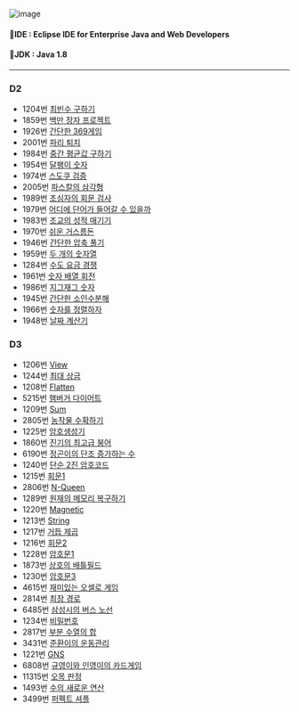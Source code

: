 ![image](https://github.com/user-attachments/assets/3a638bb7-34d8-4161-85ca-93d4e0da8ffb)

#### 🚩IDE : Eclipse IDE for Enterprise Java and Web Developers
#### 🚩JDK : Java 1.8

---

### D2
- 1204번 [최빈수 구하기](https://github.com/HOONSSAC/SWEA-coding-test/blob/main/src/SWEA_1204.java)
- 1859번 [백만 장자 프로젝트](https://github.com/HOONSSAC/SWEA-coding-test/blob/main/src/SWEA_1859.java)
- 1926번 [간단한 369게임](https://github.com/HOONSSAC/SWEA-coding-test/blob/main/src/SWEA_1926.java)
- 2001번 [파리 퇴치](https://github.com/HOONSSAC/SWEA-coding-test/blob/main/src/SWEA_2001.java)
- 1984번 [중간 평균값 구하기](https://github.com/HOONSSAC/SWEA-coding-test/blob/main/src/SWEA_1984.java)
- 1954번 [달팽이 숫자](https://github.com/HOONSSAC/SWEA-coding-test/blob/main/src/SWEA_1954.java)
- 1974번 [스도쿠 검증](https://github.com/HOONSSAC/SWEA-coding-test/blob/main/src/SWEA_1974.java)
- 2005번 [파스칼의 삼각형](https://github.com/HOONSSAC/SWEA-coding-test/blob/main/src/SWEA_2005.java)
- 1989번 [초심자의 회문 검사](https://github.com/HOONSSAC/SWEA-coding-test/blob/main/src/SWEA_1989.java)
- 1979번 [어디에 단어가 들어갈 수 있을까](https://github.com/HOONSSAC/SWEA-coding-test/blob/main/src/SWEA_1979.java)
- 1983번 [조교의 성적 매기기](https://github.com/HOONSSAC/SWEA-coding-test/blob/main/src/SWEA_1983.java)
- 1970번 [쉬운 거스름돈](https://github.com/HOONSSAC/SWEA-coding-test/blob/main/src/SWEA_1970.java)
- 1946번 [간단한 압축 풀기](https://github.com/HOONSSAC/SWEA-coding-test/blob/main/src/SWEA_1946.java)
- 1959번 [두 개의 숫자열](https://github.com/HOONSSAC/SWEA-coding-test/blob/main/src/SWEA_1959.java)
- 1284번 [수도 요금 경쟁](https://github.com/HOONSSAC/SWEA-coding-test/blob/main/src/SWEA_1284.java)
- 1961번 [숫자 배열 회전](https://github.com/HOONSSAC/SWEA-coding-test/blob/main/src/SWEA_1961.java)
- 1986번 [지그재그 숫자](https://github.com/HOONSSAC/SWEA-coding-test/blob/main/src/SWEA_1986.java)
- 1945번 [간단한 소인수분해](https://github.com/HOONSSAC/SWEA-coding-test/blob/main/src/SWEA_1945.java)
- 1966번 [숫자를 정렬하자](https://github.com/HOONSSAC/SWEA-coding-test/blob/main/src/SWEA_1966.java)
- 1948번 [날짜 계산기](https://github.com/HOONSSAC/SWEA-coding-test/blob/main/src/SWEA_1948.java)

  
### D3
- 1206번 [View](https://github.com/HOONSSAC/SWEA-coding-test/blob/main/src/SWEA_1206.java)
- 1244번 [최대 상금](https://github.com/HOONSSAC/SWEA-coding-test/blob/main/src/SWEA_1244.java)
- 1208번 [Flatten](https://github.com/HOONSSAC/SWEA-coding-test/blob/main/src/SWEA_1208.java)
- 5215번 [햄버거 다이어트](https://github.com/HOONSSAC/SWEA-coding-test/blob/main/src/SWEA_5125.java)
- 1209번 [Sum](https://github.com/HOONSSAC/SWEA-coding-test/blob/main/src/SWEA_1209.java)
- 2805번 [농작물 수확하기](https://github.com/HOONSSAC/SWEA-coding-test/blob/main/src/SWEA_2805.java)
- 1225번 [암호생성기](https://github.com/HOONSSAC/SWEA-coding-test/blob/main/src/SWEA_1225.java)
- 1860번 [진기의 최고급 붕어](https://github.com/HOONSSAC/SWEA-coding-test/blob/main/src/SWEA_1860.java)
- 6190번 [정곤이의 단조 증가하는 수](https://github.com/HOONSSAC/SWEA-coding-test/blob/main/src/SWEA_6190.java)
- 1240번 [단순 2진 암호코드](https://github.com/HOONSSAC/SWEA-coding-test/blob/main/src/SWEA_1240.java)
- 1215번 [회문1](https://github.com/HOONSSAC/SWEA-coding-test/blob/main/src/SWEA_1240.java)
- 2806번 [N-Queen](https://github.com/HOONSSAC/SWEA-coding-test/blob/main/src/SWEA_2806.java)
- 1289번 [원재의 메모리 복구하기](https://github.com/HOONSSAC/SWEA-coding-test/blob/main/src/SWEA_1289.java)
- 1220번 [Magnetic](https://github.com/HOONSSAC/SWEA-coding-test/blob/main/src/SWEA_1220.java)
- 1213번 [String](https://github.com/HOONSSAC/SWEA-coding-test/blob/main/src/SWEA_1213.java)
- 1217번 [거듭 제곱](https://github.com/HOONSSAC/SWEA-coding-test/blob/main/src/SWEA_1217.java)
- 1216번 [회문2](https://github.com/HOONSSAC/SWEA-coding-test/blob/main/src/SWEA_1216.java)
- 1228번 [암호문1](https://github.com/HOONSSAC/SWEA-coding-test/blob/main/src/SWEA_1228.java)
- 1873번 [상호의 배틀필드](https://github.com/HOONSSAC/SWEA-coding-test/blob/main/src/SWEA_1873.java)
- 1230번 [암호문3](https://github.com/HOONSSAC/SWEA-coding-test/blob/main/src/SWEA_1230.java)
- 4615번 [재미있는 오셀로 게임](https://github.com/HOONSSAC/SWEA-coding-test/blob/main/src/SWEA_4615.java)
- 2814번 [최장 경로](https://github.com/HOONSSAC/SWEA-coding-test/blob/main/src/SWEA_2814.java)
- 6485번 [삼성시의 버스 노선](https://github.com/HOONSSAC/SWEA-coding-test/blob/main/src/SWEA_6485.java)
- 1234번 [비밀번호](https://github.com/HOONSSAC/SWEA-coding-test/blob/main/src/SWEA_1234.java)
- 2817번 [부분 수열의 합](https://github.com/HOONSSAC/SWEA-coding-test/blob/main/src/SWEA_2817.java)
- 3431번 [준환이의 운동관리](https://github.com/HOONSSAC/SWEA-coding-test/blob/main/src/SWEA_3431.java)
- 1221번 [GNS](https://github.com/HOONSSAC/SWEA-coding-test/blob/main/src/SWEA_1221.java)
- 6808번 [규영이와 인영이의 카드게임](https://github.com/HOONSSAC/SWEA-coding-test/blob/main/src/SWEA_6808.java)
- 11315번 [오목 판정](https://github.com/HOONSSAC/SWEA-coding-test/blob/main/src/SWEA_11315.java)
- 1493번 [수의 새로운 연산](https://github.com/HOONSSAC/SWEA-coding-test/blob/main/src/SWEA_1493.java)
- 3499번 [퍼펙트 셔플](https://github.com/HOONSSAC/SWEA-coding-test/blob/main/src/SWEA_3499.java)


  
